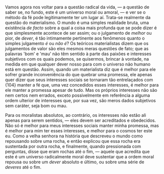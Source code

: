 Vamos agora nos voltar para a questão radical da vida, — a questão de saber se, no fundo, este é um universo moral ou amoral, — e ver se o método da fé pode legitimamente ter um lugar aí. Trata-se realmente da questão do materialismo. O mundo é uma simples realidade bruta, uma existência _de facto_ sobre a qual a coisa mais profunda que se pode dizer é que simplesmente acontece de ser assim; ou o julgamento de _melhor_ ou pior, de _dever_, é tão intimamente pertinente aos fenômenos quanto o simples julgamento _é_ ou _não é_? Os teóricos materialistas dizem que os julgamentos de valor são eles mesmos meras questões de fato; que as palavras 'bom' e 'mau' não têm sentido à parte das paixões e interesses subjetivos com os quais podemos, se quisermos, brincar à vontade, na medida em que qualquer dever nosso para com o universo não humano está em questão. Assim, quando um materialista diz que é melhor para ele sofrer grande inconveniência do que quebrar uma promessa, ele apenas quer dizer que seus interesses sociais se tornaram tão entrelaçados com {104} manter a fé que, uma vez concedidos esses interesses, é melhor para ele manter a promessa apesar de tudo. Mas os próprios interesses não são nem certos nem errados, exceto possivelmente em referência a alguma ordem ulterior de interesses que, por sua vez, são meros dados subjetivos sem caráter, seja bom ou mau.

Para os moralistas absolutos, ao contrário, os interesses não estão ali apenas para serem sentidos, — eles devem ser acreditados e obedecidos. Não só é melhor para meus interesses sociais manter minha promessa, mas é melhor para mim ter esses interesses, e melhor para o cosmos ter este eu. Como a velha senhora na história que descreveu o mundo como repousando sobre uma rocha, e então explicou que essa rocha era sustentada por outra rocha, e finalmente, quando pressionada com perguntas, disse que eram rochas até o fim, — aquele que acredita que este é um universo radicalmente moral deve sustentar que a ordem moral repousa ou sobre um _dever_ absoluto e último, ou sobre uma série de _deveres_ até o fim.